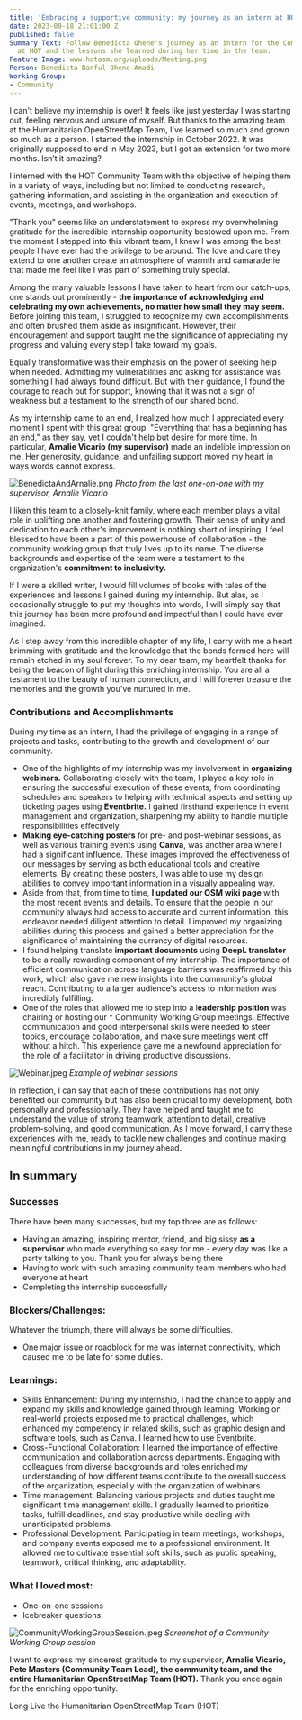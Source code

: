 ```yaml
---
title: 'Embracing a supportive community: my journey as an intern at HOT'
date: 2023-09-18 21:01:00 Z
published: false
Summary Text: Follow Benedicta Ohene's journey as an intern for the Community Team
  at HOT and the lessons she learned during her time in the team.
Feature Image: www.hotosm.org/uploads/Meeting.png
Person: Benedicta Banful Ohene-Amadi
Working Group:
- Community
---
```


I can't believe my internship is over! It feels like just yesterday I was starting out, feeling nervous and unsure of myself. But thanks to the amazing team at the Humanitarian OpenStreetMap Team, I've learned so much and grown so much as a person. I started the internship in October 2022. It was originally supposed to end in May 2023, but I got an extension for two more months. Isn’t it amazing?
 
I interned with the HOT Community Team with the objective of helping them in a variety of ways, including but not limited to conducting research, gathering information, and assisting in the organization and execution of events, meetings, and workshops.

"Thank you" seems like an understatement to express my overwhelming gratitude for the incredible internship opportunity bestowed upon me. From the moment I stepped into this vibrant team, I knew I was among the best people I have ever had the privilege to be around. The love and care they extend to one another create an atmosphere of warmth and camaraderie that made me feel like I was part of something truly special.

Among the many valuable lessons I have taken to heart from our catch-ups, one stands out prominently - **the importance of acknowledging and celebrating my own achievements, no matter how small they may seem.** Before joining this team, I struggled to recognize my own accomplishments and often brushed them aside as insignificant. However, their encouragement and support taught me the significance of appreciating my progress and valuing every step I take toward my goals.

Equally transformative was their emphasis on the power of seeking help when needed. Admitting my vulnerabilities and asking for assistance was something I had always found difficult. But with their guidance, I found the courage to reach out for support, knowing that it was not a sign of weakness but a testament to the strength of our shared bond.

As my internship came to an end, I realized how much I appreciated every moment I spent with this great group. "Everything that has a beginning has an end," as they say, yet I couldn't help but desire for more time. In particular, **Arnalie Vicario (my supervisor)** made an indelible impression on me. Her generosity, guidance, and unfailing support moved my heart in ways words cannot express.

![BenedictaAndArnalie.png](www.hotosm.org/uploads/BenedictaAndArnalie.png)
*Photo from the last one-on-one with my supervisor, Arnalie Vicario*

I liken this team to a closely-knit family, where each member plays a vital role in uplifting one another and fostering growth. Their sense of unity and dedication to each other's improvement is nothing short of inspiring. I feel blessed to have been a part of this powerhouse of collaboration - the community working group that truly lives up to its name. The diverse backgrounds and expertise of the team were a testament to the organization's **commitment to inclusivity.**

If I were a skilled writer, I would fill volumes of books with tales of the experiences and lessons I gained during my internship. But alas, as I occasionally struggle to put my thoughts into words, I will simply say that this journey has been more profound and impactful than I could have ever imagined.

As I step away from this incredible chapter of my life, I carry with me a heart brimming with gratitude and the knowledge that the bonds formed here will remain etched in my soul forever. To my dear team, my heartfelt thanks for being the beacon of light during this enriching internship. You are all a testament to the beauty of human connection, and I will forever treasure the memories and the growth you've nurtured in me.

### Contributions and Accomplishments

During my time as an intern, I had the privilege of engaging in a range of projects and tasks, contributing to the growth and development of our community.
* One of the highlights of my internship was my involvement in **organizing webinars.** Collaborating closely with the team, I played a key role in ensuring the successful execution of these events, from coordinating schedules and speakers to helping with technical aspects and setting up ticketing pages using **Eventbrite.** I gained firsthand experience in event management and organization, sharpening my ability to handle multiple responsibilities effectively.
* **Making eye-catching posters** for pre- and post-webinar sessions, as well as various training events using **Canva**, was another area where I had a significant influence. These images improved the effectiveness of our messages by serving as both educational tools and creative elements. By creating these posters, I was able to use my design abilities to convey important information in a visually appealing way.
* Aside from that, from time to time,  **I updated our OSM wiki page** with the most recent events and details. To ensure that the people in our community always had access to accurate and current information, this endeavor needed diligent attention to detail. I improved my organizing abilities during this process and gained a better appreciation for the significance of maintaining the currency of digital resources.
* I found helping translate **important documents** using **DeepL translator** to be a really rewarding component of my internship. The importance of efficient communication across language barriers was reaffirmed by this work, which also gave me new insights into the community's global reach. Contributing to a larger audience's access to information was incredibly fulfilling.
* One of the roles that allowed me to step into a l**eadership position** was chairing or hosting our * Community Working Group meetings. Effective communication and good interpersonal skills were needed to steer topics, encourage collaboration, and make sure meetings went off without a hitch. This experience gave me a newfound appreciation for the role of a facilitator in driving productive discussions.

![Webinar.jpeg](www.hotosm.org/uploads/Webinar.jpeg)
*Example of webinar sessions*

In reflection, I can say that each of these contributions has not only benefited our community but has also been crucial to my development, both personally and professionally. They have helped and taught me to understand the value of strong teamwork, attention to detail, creative problem-solving, and good communication. As I move forward, I carry these experiences with me, ready to tackle new challenges and continue making meaningful contributions in my journey ahead.

## In summary

### Successes

There have been many successes, but my top three are as follows:

* Having an amazing, inspiring mentor, friend, and big sissy **as a supervisor** who made everything so easy for me - every day was like a party talking to you. Thank you for always being there
* Having to work with such amazing community team members who had everyone at heart 
* Completing the internship successfully

### Blockers/Challenges:

Whatever the triumph, there will always be some difficulties.

* One major issue or roadblock for me was internet connectivity, which caused me to be late for some duties.

### Learnings:

* Skills Enhancement: During my internship, I had the chance to apply and expand my skills and knowledge gained through learning. Working on real-world projects exposed me to practical challenges, which enhanced my competency in related skills, such as graphic design and software tools, such as Canva. I learned how to use Eventbrite.  
* Cross-Functional Collaboration: I learned the importance of effective communication and collaboration across departments. Engaging with colleagues from diverse backgrounds and roles enriched my understanding of how different teams contribute to the overall success of the organization, especially with the organization of webinars.
* Time management: Balancing various projects and duties taught me significant time management skills. I gradually learned to prioritize tasks, fulfill deadlines, and stay productive while dealing with unanticipated problems. 
* Professional Development: Participating in team meetings, workshops, and company events exposed me to a professional environment. It allowed me to cultivate essential soft skills, such as public speaking, teamwork, critical thinking, and adaptability.

### What I loved most:

* One-on-one sessions
* Icebreaker questions

![CommunityWorkingGroupSession.jpeg](www.hotosm.org/uploads/CommunityWorkingGroupSession.jpeg)
*Screenshot of a Community Working Group session*

I want to express my sincerest gratitude to my supervisor, **Arnalie Vicario, Pete Masters (Community Team Lead), the community team, and the entire Humanitarian OpenStreetMap Team (HOT).** Thank you once again for the enriching opportunity.

Long Live the Humanitarian OpenStreetMap Team (HOT)
